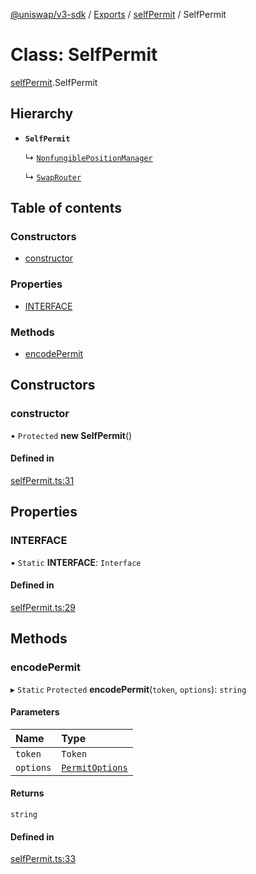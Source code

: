 [@uniswap/v3-sdk](../README.md) / [Exports](../modules.md) / [selfPermit](../modules/selfPermit.md) / SelfPermit

# Class: SelfPermit

[selfPermit](../modules/selfPermit.md).SelfPermit

## Hierarchy

- **`SelfPermit`**

  ↳ [`NonfungiblePositionManager`](nonfungiblePositionManager.NonfungiblePositionManager.md)

  ↳ [`SwapRouter`](swapRouter.SwapRouter.md)

## Table of contents

### Constructors

- [constructor](selfPermit.SelfPermit.md#constructor)

### Properties

- [INTERFACE](selfPermit.SelfPermit.md#interface)

### Methods

- [encodePermit](selfPermit.SelfPermit.md#encodepermit)

## Constructors

### constructor

• `Protected` **new SelfPermit**()

#### Defined in

[selfPermit.ts:31](https://github.com/Uniswap/uniswap-v3-sdk/blob/63d5c6d/src/selfPermit.ts#L31)

## Properties

### INTERFACE

▪ `Static` **INTERFACE**: `Interface`

#### Defined in

[selfPermit.ts:29](https://github.com/Uniswap/uniswap-v3-sdk/blob/63d5c6d/src/selfPermit.ts#L29)

## Methods

### encodePermit

▸ `Static` `Protected` **encodePermit**(`token`, `options`): `string`

#### Parameters

| Name | Type |
| :------ | :------ |
| `token` | `Token` |
| `options` | [`PermitOptions`](../modules/selfPermit.md#permitoptions) |

#### Returns

`string`

#### Defined in

[selfPermit.ts:33](https://github.com/Uniswap/uniswap-v3-sdk/blob/63d5c6d/src/selfPermit.ts#L33)
